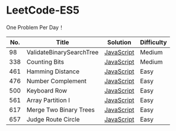 # LeetCode-ES5

One Problem Per Day！

| No. | Title | Solution | Difficulty |
| --- | --- | ------ | ------ |
| 98 | ValidateBinarySearchTree | [JavaScript](./98.ValidateBinarySearchTree.js) | Medium |
| 338 | Counting Bits | [JavaScript](./338.CountingBits.js) | Medium |
| 461 | Hamming Distance | [JavaScript](./461.HammingDistance.js) | Easy |
| 476 | Number Complement | [JavaScript](./476.NumberComplement.js) | Easy |
| 500 | Keyboard Row | [JavaScript](./500.KeyboardRow.js) | Easy |
| 561 | Array Partition I | [JavaScript](./561.ArrayPartitionI.js) | Easy |
| 617 | Merge Two Binary Trees | [JavaScript](./617.MergeTwoBinaryTrees.js) | Easy |
| 657 | Judge Route Circle | [JavaScript](./657.JudgeRouteCircle.js) | Easy |
